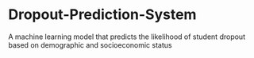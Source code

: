 # Dropout-Prediction-System
A machine learning model that predicts the likelihood of student dropout based on demographic and socioeconomic status
